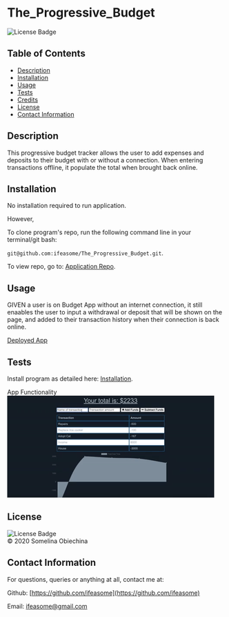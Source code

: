 # The_Progressive_Budget
![License Badge](https://img.shields.io/badge/license-MIT-blue.svg) </br>


## Table of Contents 
* [Description](#Descritpion)
* [Installation](#Installation)
* [Usage](#Usage)
* [Tests](#Tests)
* [Credits](#Credits)
* [License](#License)
* [Contact Information](#ContactInfo)


## Description
This progressive budget tracker allows the user to add expenses and deposits to their budget with or without a connection. When entering transactions offline, it populate the total when brought back online.


## Installation 

No installation required to run application. 

However, 

To clone program's repo, run the following command line in your terminal/git bash: 

`git@github.com:ifeasome/The_Progressive_Budget.git`. 

To view repo, go to: [Application Repo](https://github.com/ifeasome/The_Progressive_Budget).


## Usage 
GIVEN a user is on Budget App without an internet connection, it still enaables the user to input a withdrawal or deposit
that will be shown on the page, and added to their transaction history when their connection is back online.

[Deployed App](https://stormy-headland-99972.herokuapp.com/)


## Tests 
Install program as detailed here: [Installation](#Installation). 

App Functionality </br>
![Demo-Test](public/demo/BudgetTrackerDemoTest.gif)

## License

![License Badge](https://img.shields.io/badge/license-MIT-blue.svg) 
</br>
© 2020 Somelina Obiechina


## Contact Information 
For questions, queries or anything at all, contact me at: 

Github: [https://github.com/ifeasome](https://github.com/ifeasome) 

Email: [ifeasome@gmail.com](ifeasome@gmail.com)

